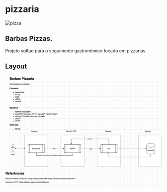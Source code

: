 # pizzaria

![pizza](README.assets/pizza.jpg)

## Barbas Pizzas.

Projeto voltad para o seguimento  gastronômico focado em pizzarias.

## Layout

![layout](./assets/barbas_pizzas.png)
